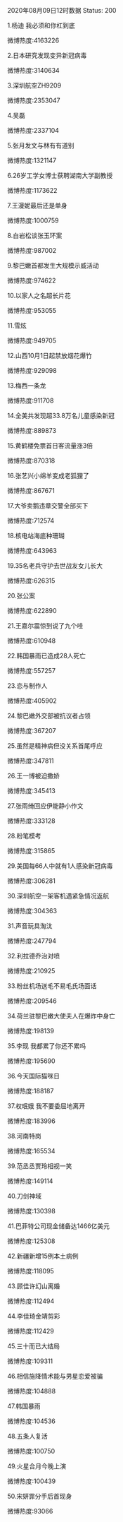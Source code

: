 2020年08月09日12时数据
Status: 200

1.杨迪 我必须和你杠到底

微博热度:4163226

2.日本研究发现变异新冠病毒

微博热度:3140634

3.深圳航空ZH9209

微博热度:2353047

4.吴磊

微博热度:2337104

5.张月发文与林有有道别

微博热度:1321147

6.26岁工学女博士获聘湖南大学副教授

微博热度:1173622

7.王漫妮最后还是单身

微博热度:1000759

8.白岩松谈张玉环案

微博热度:987002

9.黎巴嫩首都发生大规模示威活动

微博热度:974622

10.以家人之名超长片花

微博热度:953055

11.雪炫

微博热度:949705

12.山西10月1日起禁放烟花爆竹

微博热度:929098

13.梅西一条龙

微博热度:911708

14.全美共发现超33.8万名儿童感染新冠

微博热度:889873

15.黄鹤楼免票首日客流量涨3倍

微博热度:870318

16.张艺兴小绵羊变成老狐狸了

微博热度:867671

17.大爷卖鹅违章交警全部买下

微博热度:712574

18.核电站海底种珊瑚

微博热度:643963

19.35名老兵守护去世战友女儿长大

微博热度:626315

20.张公案

微博热度:622890

21.王嘉尔震惊到说了九个哇

微博热度:610948

22.韩国暴雨已造成28人死亡

微博热度:557257

23.恋与制作人

微博热度:405902

24.黎巴嫩外交部被抗议者占领

微博热度:367207

25.虽然是精神病但没关系首尾呼应

微博热度:347811

26.王一博被迫撒娇

微博热度:345413

27.张雨绮回应伊能静小作文

微博热度:333128

28.粉笔模考

微博热度:315865

29.美国每66人中就有1人感染新冠病毒

微博热度:306281

30.深圳航空一架客机遇紧急情况返航

微博热度:304363

31.声音玩具淘汰

微博热度:247794

32.利拉德乔治对喷

微博热度:210925

33.粉丝机场送毛不易毛氏场面话

微博热度:209546

34.荷兰驻黎巴嫩大使夫人在爆炸中身亡

微博热度:198139

35.李现 我都累了你还不累吗

微博热度:195690

36.今天国际猫咪日

微博热度:188187

37.权珉娥 我不要委屈地离开

微博热度:183996

38.河南特岗

微博热度:165534

39.范丞丞贾玲相视一笑

微博热度:149114

40.刀剑神域

微博热度:130398

41.巴菲特公司现金储备达1466亿美元

微博热度:125308

42.新疆新增15例本土病例

微博热度:118095

43.顾佳许幻山离婚

微博热度:112494

44.李佳琦金靖剪彩

微博热度:112429

45.三十而已大结局

微博热度:109311

46.相信施降情术能与男星恋爱被骗

微博热度:104888

47.韩国暴雨

微博热度:104536

48.五条人复活

微博热度:100750

49.火星合月今晚上演

微博热度:100439

50.宋妍霏分手后首现身

微博热度:93066

